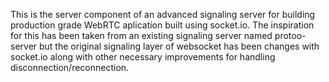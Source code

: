 This is the server component of an advanced signaling server for building production grade WebRTC aplication built using socket.io. The inspiration for this has been taken from an existing signaling server named protoo-server but the original signaling layer of websocket has been changes with socket.io along with other necessary improvements for handling disconnection/reconnection. 
